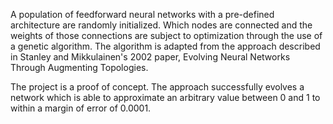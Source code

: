 A population of feedforward neural networks with a pre-defined architecture are randomly initialized.
Which nodes are connected and the weights of those connections are subject to optimization through the use of a genetic algorithm.
The algorithm is adapted from the approach described in Stanley and Mikkulainen's 2002 paper, Evolving Neural Networks Through Augmenting Topologies.

The project is a proof of concept. The approach successfully evolves a network which is able to approximate an arbitrary value between 0 and 1 to within a margin of error of 0.0001.
